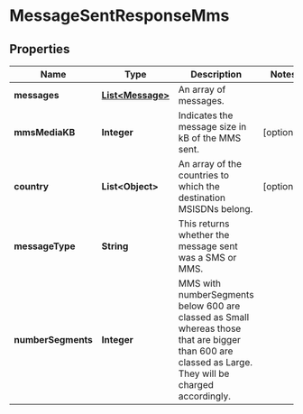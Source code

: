 

# MessageSentResponseMms

## Properties

Name | Type | Description | Notes
------------ | ------------- | ------------- | -------------
**messages** | [**List&lt;Message&gt;**](Message.md) | An array of messages. | 
**mmsMediaKB** | **Integer** | Indicates the message size in kB of the MMS sent.  |  [optional]
**country** | **List&lt;Object&gt;** | An array of the countries to which the destination MSISDNs belong. |  [optional]
**messageType** | **String** | This returns whether the message sent was a SMS or MMS. | 
**numberSegments** | **Integer** | MMS with numberSegments below 600 are classed as Small whereas those that are bigger than 600 are classed as Large. They will be charged accordingly.  | 



